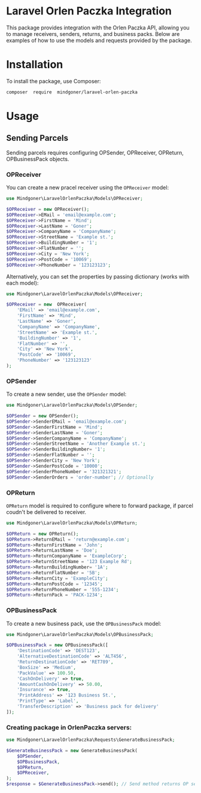 # Laravel Orlen Paczka Integration

This package provides integration with the Orlen Paczka API, allowing you to manage receivers, senders, returns, and business packs. Below are examples of how to use the models and requests provided by the package.

# Installation

To install the package, use Composer:

```bash
composer  require  mindgoner/laravel-orlen-paczka
```

# Usage
## Sending Parcels

Sending parcels requires configuring OPSender, OPReceiver, OPReturn, OPBusinessPack objects.

### OPReceiver

You can create a new pracel receiver using the `OPReceiver` model:
```php
use Mindgoner\LaravelOrlenPaczka\Models\OPReceiver;

$OPReceiver = new OPReceiver();
$OPReceiver->EMail = 'email@example.com';
$OPReceiver->FirstName = 'Mind';
$OPReceiver->LastName = 'Goner';
$OPReceiver->CompanyName = 'CompanyName';
$OPReceiver->StreetName = 'Example st.';
$OPReceiver->BuildingNumber = '1';
$OPReceiver->FlatNumber = '';
$OPReceiver->City = 'New York';
$OPReceiver->PostCode = '10069';
$OPReceiver->PhoneNumber = '123123123';
```
Alternatively, you can set the properties by passing dictionary (works with each model):
```php
use Mindgoner\LaravelOrlenPaczka\Models\OPReceiver;

$OPReceiver = new  OPReceiver(
	'EMail' => 'email@example.com',
	'FirstName' => 'Mind',
	'LastName' => 'Goner',
	'CompanyName' => 'CompanyName',
	'StreetName' => 'Example st.',
	'BuildingNumber' => '1',
	'FlatNumber' => '',
	'City' => 'New York',
	'PostCode' => '10069',
	'PhoneNumber' => '123123123'
);
```

### OPSender
To create a new sender, use the `OPSender` model:

```php
use Mindgoner\LaravelOrlenPaczka\Models\OPSender;

$OPSender = new OPSender();
$OPSender->SenderEMail = 'email@example.com';
$OPSender->SenderFirstName = 'Mind';
$OPSender->SenderLastName = 'Goner';
$OPSender->SenderCompanyName = 'CompanyName';
$OPSender->SenderStreetName = 'Another Example st.';
$OPSender->SenderBuildingNumber= '1';
$OPSender->SenderFlatNumber = '';
$OPSender->SenderCity = 'New York';
$OPSender->SenderPostCode = '10000';
$OPSender->SenderPhoneNumber = '321321321';
$OPSender->SenderOrders = 'order-number'; // Optionally
```

### OPReturn
`OPReturn` model is required to configure where to forward package, if parcel coudn't be delivered to receiver.
```php
use Mindgoner\LaravelOrlenPaczka\Models\OPReturn;

$OPReturn = new OPReturn();
$OPReturn->ReturnEMail = 'return@example.com';
$OPReturn->ReturnFirstName = 'John';
$OPReturn->ReturnLastName = 'Doe';
$OPReturn->ReturnCompanyName = 'ExampleCorp';
$OPReturn->ReturnStreetName = '123 Example Rd';
$OPReturn->ReturnBuildingNumber= '1A';
$OPReturn->ReturnFlatNumber = '5B';
$OPReturn->ReturnCity = 'ExampleCity';
$OPReturn->ReturnPostCode = '12345';
$OPReturn->ReturnPhoneNumber = '555-1234';
$OPReturn->ReturnPack = 'PACK-1234';
```
### OPBusinessPack
To create a new business pack, use the `OPBusinessPack` model:
```php
use Mindgoner\LaravelOrlenPaczka\Models\OPBusinessPack;

$OPBusinessPack = new OPBusinessPack([
	'DestinationCode' => 'DEST123',
	'AlternativeDestinationCode' => 'ALT456',
	'ReturnDestinationCode' => 'RET789',
	'BoxSize' => 'Medium',
	'PackValue' => 100.50,
	'CashOnDelivery' => true,
	'AmountCashOnDelivery' => 50.00,
	'Insurance' => true,
	'PrintAddress' => '123 Business St.',
	'PrintType' => 'Label',
	'TransferDescription' => 'Business pack for delivery'
]);
```

### Creating package in OrlenPaczka servers:
```php
use Mindgoner\LaravelOrlenPaczka\Requests\GenerateBusinessPack;

$GenerateBusinessPack = new GenerateBusinessPack(
	$OPSender,
	$OPBusinessPack,
	$OPReturn,
	$OPReceiver,
);
$response = $GenerateBusinessPack->send(); // Send method returns OP server's Response
```
